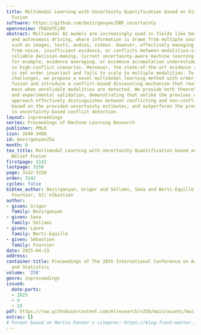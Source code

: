 ```yaml
---
title: Multimodal Learning with Uncertainty Quantification based on Discounted Belief
  Fusion
software: https://github.com/bezirganyan/DBF_uncertainty
openreview: Y502d7Ci4U
abstract: Multimodal AI models are increasingly used in fields like healthcare, finance,
  and autonomous driving, where information is drawn from multiple sources or modalities
  such as images, texts, audios, videos. However, effectively managing uncertainty—arising
  from noise, insufficient evidence, or conflicts between modalities—is crucial for
  reliable decision-making. Current uncertainty-aware machine learning methods leveraging,
  for example, evidence averaging, or evidence accumulation underestimate uncertainties
  in high-conflict scenarios. Moreover, the state-of-the-art evidence averaging strategy
  is not order invariant and fails to scale to multiple modalities. To address these
  challenges, we propose a novel multimodal learning method with order-invariant evidence
  fusion and introduce a conflict-based discounting mechanism that reallocates uncertain
  mass when unreliable modalities are detected. We provide both theoretical analysis
  and experimental validation, demonstrating that unlike the previous work, the proposed
  approach effectively distinguishes between conflicting and non-conflicting samples
  based on the provided uncertainty estimates, and outperforms the previous models
  in uncertainty-based conflict detection.
layout: inproceedings
series: Proceedings of Machine Learning Research
publisher: PMLR
issn: 2640-3498
id: bezirganyan25a
month: 0
tex_title: Multimodal Learning with Uncertainty Quantification based on Discounted
  Belief Fusion
firstpage: 3142
lastpage: 3150
page: 3142-3150
order: 3142
cycles: false
bibtex_author: Bezirganyan, Grigor and Sellami, Sana and Berti-Equille, Laure and
  Fournier, S{\'e}bastien
author:
- given: Grigor
  family: Bezirganyan
- given: Sana
  family: Sellami
- given: Laure
  family: Berti-Equille
- given: Sébastien
  family: Fournier
date: 2025-04-23
address:
container-title: Proceedings of The 28th International Conference on Artificial Intelligence
  and Statistics
volume: '258'
genre: inproceedings
issued:
  date-parts:
  - 2025
  - 4
  - 23
pdf: https://raw.githubusercontent.com/mlresearch/v258/main/assets/bezirganyan25a/bezirganyan25a.pdf
extras: []
# Format based on Martin Fenner's citeproc: https://blog.front-matter.io/posts/citeproc-yaml-for-bibliographies/
---
```

